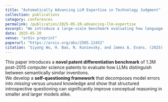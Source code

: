 ```yaml
---
title: "Automatically Advancing LLM Expertise in Technology Judgment"
collection: publications
category: conferences
permalink: /publication/2025-05-20-advancing-llm-expertise
excerpt: "We introduce a large-scale benchmark evaluating how language models discern subtle conceptual distinctions between semantically similar inventions, revealing mechanisms of knowledge use and self-questioning in LLMs."
date: 2025-05-20
venue: "arXiv preprint"
paperurl: "https://arxiv.org/abs/2505.12452"
citation: 'Siyang Wu, H. Bao, N. Kunievsky, and James A. Evans. (2025). <i>Automatically Advancing LLM Expertise in Technology Judgment.</i> arXiv:2505.12452.'
---
```


This paper introduces a **novel patent differentiation benchmark** of 1.3M post-2015 computer science patents to evaluate how LLMs distinguish between semantically similar inventions.  
We develop a **self-questioning framework** that decomposes model errors into *missing* versus *unused* knowledge and show that structured introspective questioning can significantly improve conceptual reasoning in smaller and larger models alike.

